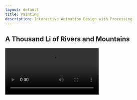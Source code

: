 ```yaml
---
layout: default
title: Painting
description: Interactive Animation Design with Processing
---
```


## A Thousand Li of Rivers and Mountains

<video controls preload="auto">
  <source src="../docs/landscape-conv-noaudio.mp4" type="video/mp4">
</video>



